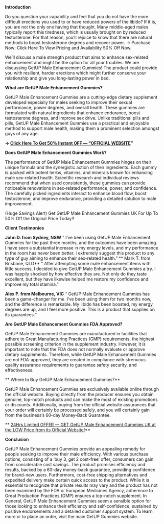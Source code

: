 
**Introduction**

Do you question your capability and feel that you do not have the more difficult erections you used to or have reduced powers of the libido? If it is, you are not the only one having that thought. Many middle-aged males typically report this tiredness, which is usually brought on by reduced testosterone. For that reason, you’ll rejoice to know that there are natural methods to boost testosterone degrees and recover power. → Purchase Now: Click Here To View Pricing and Availability 50% Off Now.

We’ll discuss a male strength product that aims to enhance sex-related enhancement and might be the option for all your troubles. We are discussing GetUP Male Enhancement Gummies! The product could provide you with resilient, harder erections which might further conserve your relationship and give you long-lasting power in bed.


**What are GetUP Male Enhancement Gummies?**

GetUP Male Enhancement Gummies are a cutting-edge dietary supplement developed especially for males seeking to improve their sexual performance, power degrees, and overall health. These gummies are formulated with natural ingredients that enhance endurance, boost testosterone degrees, and improve sex drive. Unlike traditional pills and pills, GetUP Male Enhancement Gummies use a practical and enjoyable method to support male health, making them a prominent selection amongst guys of any age.


**→ [Click Here To Get 50% Instant OFF — “OFFICIAL WEBSITE](https://supplementcarts.com/getup-me-gummies-uk-official/)”**


**Does GetUP Male Enhancement Gummies Work?**

The performance of GetUP Male Enhancement Gummies hinges on their unique formula and the synergistic action of their ingredients. Each gummy is packed with potent herbs, vitamins, and minerals known for enhancing male sex-related health. Scientific research and individual reviews recommend that when used consistently, these gummies can provide noticeable renovations in sex-related performance, power, and confidence. The carefully picked ingredients interact to enhance blood flow, boost testosterone, and improve endurance, providing a detailed solution to male improvement.

(Huge Savings Alert) Get GetUP Male Enhancement Gummies UK For Up To 50% Off the Original Price Today!!


**Client Testimonies**

**John D. from Sydney, NSW**
“ I’ve been using GetUP Male Enhancement Gummies for the past three months, and the outcomes have been amazing. I have seen a substantial increase in my energy levels, and my performance in the room has never been better. I extremely suggest this product to any type of guy aiming to enhance their sex-related health.”
**
Mark T. from Brisbane, QLD**
“ After attempting some male enhancement items with little success, I decided to give GetUP Male Enhancement Gummies a try. I was happily shocked by how effective they are. Not only do they taste excellent, but they have likewise helped me restore my confidence and improve my total stamina.”

**Alex P. from Melbourne, VIC**
“ GetUP Male Enhancement Gummies has been a game-changer for me. I’ve been using them for two months now, and the difference is remarkable. My libido has been boosted, my energy degrees are up, and I feel more positive. This is a product that supplies on its guarantees.”


**Are GetUP Male Enhancement Gummies FDA Approved?**

GetUP Male Enhancement Gummies are manufactured in facilities that adhere to Great Manufacturing Practices (GMP) requirements, the highest possible screening criterion in the supplement industry. However, it is important to note that the FDA does not normally evaluate or approve dietary supplements. Therefore, while GetUP Male Enhancement Gummies are not FDA-approved, they are created in compliance with strenuous quality assurance requirements to guarantee safety security, and effectiveness.

**
Where to Buy GetUP Male Enhancement Gummies?**

GetUP Male Enhancement Gummies are exclusively available online through the official website. Buying directly from the producer ensures you obtain genuine, top-notch products and can make the most of existing promotions or discounts. Additionally, buying from the official website assurances that your order will certainly be processed safely, and you will certainly gain from the business’s 60-day Money-Back Guarantee.

**
[24Hrs Limited OFFER — GET GetUP Male Enhancement Gummies UK at the LOW Price from its Official Website!](https://supplementcarts.com/getup-me-gummies-uk-official/)**


**Conclusion**

GetUP Male Enhancement Gummies provide an appealing remedy for people seeking to improve their male efficiency. With various purchase options, consisting of a ‘buy 3, get 2 cost-free’ offer, consumers can gain from considerable cost savings. The product promises efficiency and results, backed by a 60-day money-back guarantee, providing confidence for brand-new users.
Furthermore, cost-free shipping alternatives and expedited delivery make certain quick access to the product. While it is essential to recognize that private results may vary and the product has not been examined by the FDA or European Medicines Agency, adherence to Great Production Practices (GMP) ensures a top-notch supplement.
In General, GetUP Male Enhancement Gummies seem a sensible option for those looking to enhance their efficiency and self-confidence, sustained by positive endorsements and a detailed customer support system. To learn more or to place an order, visit the main GetUP Gummies website.
